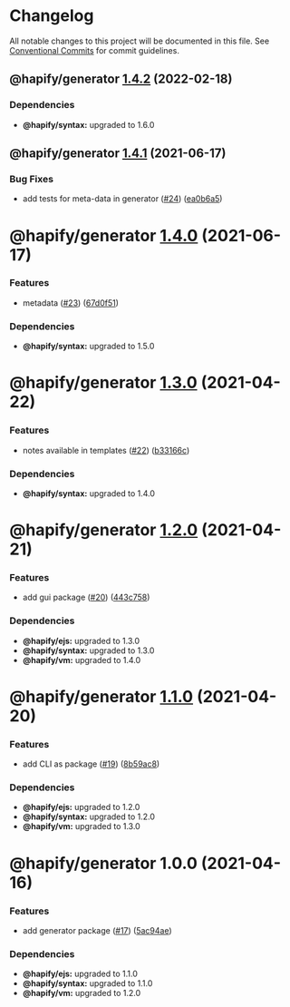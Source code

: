 # Changelog

All notable changes to this project will be documented in this file. See
[Conventional Commits](https://conventionalcommits.org) for commit guidelines.

## @hapify/generator [1.4.2](https://github.com/hapify/hapify/compare/@hapify/generator@1.4.1...@hapify/generator@1.4.2) (2022-02-18)





### Dependencies

* **@hapify/syntax:** upgraded to 1.6.0

## @hapify/generator [1.4.1](https://github.com/hapify/hapify/compare/@hapify/generator@1.4.0...@hapify/generator@1.4.1) (2021-06-17)


### Bug Fixes

* add tests for meta-data in generator ([#24](https://github.com/hapify/hapify/issues/24)) ([ea0b6a5](https://github.com/hapify/hapify/commit/ea0b6a55297cf828b317861103c88438f3f5fde9))

# @hapify/generator [1.4.0](https://github.com/hapify/hapify/compare/@hapify/generator@1.3.0...@hapify/generator@1.4.0) (2021-06-17)


### Features

* metadata ([#23](https://github.com/hapify/hapify/issues/23)) ([67d0f51](https://github.com/hapify/hapify/commit/67d0f510dc241f15cc1442f9db4099a0bb5843c2))





### Dependencies

* **@hapify/syntax:** upgraded to 1.5.0

# @hapify/generator [1.3.0](https://github.com/hapify/hapify/compare/@hapify/generator@1.2.0...@hapify/generator@1.3.0) (2021-04-22)


### Features

* notes available in templates ([#22](https://github.com/hapify/hapify/issues/22)) ([b33166c](https://github.com/hapify/hapify/commit/b33166c855a11639b9d67d96ecd8d2a7146bb827))





### Dependencies

* **@hapify/syntax:** upgraded to 1.4.0

# @hapify/generator [1.2.0](https://github.com/hapify/hapify/compare/@hapify/generator@1.1.0...@hapify/generator@1.2.0) (2021-04-21)


### Features

* add gui package ([#20](https://github.com/hapify/hapify/issues/20)) ([443c758](https://github.com/hapify/hapify/commit/443c758804b0477005fe2ef15fc0c8f64794115d))





### Dependencies

* **@hapify/ejs:** upgraded to 1.3.0
* **@hapify/syntax:** upgraded to 1.3.0
* **@hapify/vm:** upgraded to 1.4.0

# @hapify/generator [1.1.0](https://github.com/hapify/hapify/compare/@hapify/generator@1.0.0...@hapify/generator@1.1.0) (2021-04-20)


### Features

* add CLI as package ([#19](https://github.com/hapify/hapify/issues/19)) ([8b59ac8](https://github.com/hapify/hapify/commit/8b59ac8e7d07465d96c6fe165ffff1159b7d7c3a))





### Dependencies

* **@hapify/ejs:** upgraded to 1.2.0
* **@hapify/syntax:** upgraded to 1.2.0
* **@hapify/vm:** upgraded to 1.3.0

# @hapify/generator 1.0.0 (2021-04-16)


### Features

* add generator package ([#17](https://github.com/hapify/hapify/issues/17)) ([5ac94ae](https://github.com/hapify/hapify/commit/5ac94ae190a21bf2b1c416d6f5e9641ac247794b))





### Dependencies

* **@hapify/ejs:** upgraded to 1.1.0
* **@hapify/syntax:** upgraded to 1.1.0
* **@hapify/vm:** upgraded to 1.2.0

